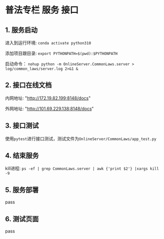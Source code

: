 # 普法专栏 服务 接口

## 1. 服务启动
进入到运行环境: `conda activate python310`

添加项目跟目录: `export PYTHONPATH=$(pwd):$PYTHONPATH`

启动命令：
`nohup python -m OnlineServer.CommonLaws.server > log/common_laws/server.log 2>&1 &`

## 2. 接口在线文档
内网地址: "http://172.19.82.199:8148/docs"

外网地址: "http://101.69.229.138:8148/docs"

## 3. 接口测试
使用`pytest`进行接口测试，测试文件为`OnlineServer/CommonLaws/app_test.py`

## 4. 结束服务
kill进程: `ps -ef | grep CommonLaws.server | awk {'print $2'} |xargs kill -9`

## 5. 服务部署
pass

## 6. 测试页面
pass